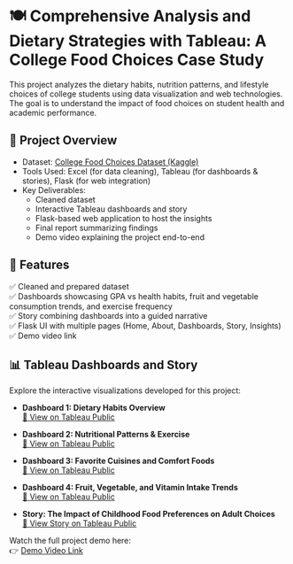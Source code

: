 # 🍽️ Comprehensive Analysis and Dietary Strategies with Tableau: A College Food Choices Case Study

This project analyzes the dietary habits, nutrition patterns, and lifestyle choices of college students using data visualization and web technologies. The goal is to understand the impact of food choices on student health and academic performance.

## 📌 Project Overview

- Dataset: [College Food Choices Dataset (Kaggle)](https://www.kaggle.com/datasets/borapajo/food-choices)
- Tools Used: Excel (for data cleaning), Tableau (for dashboards & stories), Flask (for web integration)
- Key Deliverables:
  - Cleaned dataset
  - Interactive Tableau dashboards and story
  - Flask-based web application to host the insights
  - Final report summarizing findings
  - Demo video explaining the project end-to-end

## 🚀 Features

✅ Cleaned and prepared dataset  
✅ Dashboards showcasing GPA vs health habits, fruit and vegetable consumption trends, and exercise frequency  
✅ Story combining dashboards into a guided narrative  
✅ Flask UI with multiple pages (Home, About, Dashboards, Story, Insights)  
✅ Demo video link  

## 📊 Tableau Dashboards and Story

Explore the interactive visualizations developed for this project:

- **Dashboard 1: Dietary Habits Overview**  
  [🔗 View on Tableau Public](https://public.tableau.com/app/profile/venkata.murali.krishna.nadimidoddi/viz/FoodChoicesProject/Dashboard1?publish=yes)

- **Dashboard 2: Nutritional Patterns & Exercise**  
  [🔗 View on Tableau Public](https://public.tableau.com/app/profile/venkata.murali.krishna.nadimidoddi/viz/FoodChoicesProject/Dashboard2?publish=yes)

- **Dashboard 3: Favorite Cuisines and Comfort Foods**  
  [🔗 View on Tableau Public](https://public.tableau.com/app/profile/venkata.murali.krishna.nadimidoddi/viz/FoodChoicesProject/Dashboard3?publish=yes)

- **Dashboard 4: Fruit, Vegetable, and Vitamin Intake Trends**  
  [🔗 View on Tableau Public](https://public.tableau.com/app/profile/venkata.murali.krishna.nadimidoddi/viz/FoodChoicesProject/Dashboard4?publish=yes)

- **Story: The Impact of Childhood Food Preferences on Adult Choices**  
  [📖 View Story on Tableau Public](https://public.tableau.com/app/profile/venkata.murali.krishna.nadimidoddi/viz/FoodChoicesProject/Story1?publish=yes)
  

Watch the full project demo here:  
👉 [Demo Video Link](https://drive.google.com/file/d/1Z3CSoPj-dIvgIudSMfc8xhMClHraopRs/view)



